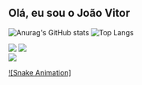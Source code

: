 ## Olá, eu sou o João Vitor 


![Anurag's GitHub stats](https://github-readme-stats.vercel.app/api?username=joaovitorsk07&show_icons=true&theme=merko)
![Top Langs](https://github-readme-stats.vercel.app/api/top-langs/?username=joaovitorsk07&hide_progress=true&theme=merko)

<div>
<a href="https://instagram.com/joaov07__" target="_blank"><img src="https://img.shields.io/badge/-Instagram-%23E4405F?style=for-the-badge&logo=instagram&logoColor=white" target="_blank"></a>
<a href="https://wa.me/qr/7HZ7ARV7USP4H1" target="_blank"><img src="https://img.shields.io/badge/WhatsApp-25D366?style=for-the-badge&logo=whatsapp&logoColor=white"
</div>

<div>
<a href="https://mail.google.com/mail/u/1/#inbox?compose=GTvVlcRwPxNvnChMJFLngcKGqLPKgrBZzRswNPNdsZSLvbcCHhMCljRgnWnVtrLRCfNXgJCzlFBjz" target="_blank"><img src="https://img.shields.io/badge/Gmail-D14836?style=for-the-badge&logo=gmail&logoColor=white"
</div>

![Snake Animation]

